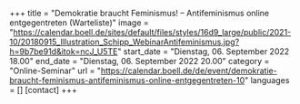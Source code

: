 +++
title = "Demokratie braucht Feminismus! – Antifeminismus online entgegentreten (Warteliste)"
image = "https://calendar.boell.de/sites/default/files/styles/16d9_large/public/2021-10/20180915_Illustration_Schipp_WebinarAntifeminismus.jpg?h=9b7be91d&itok=ncJ_U5TE"
start_date = "Dienstag, 06. September 2022 18.00"
end_date = "Dienstag, 06. September 2022 20.00"
category = "Online-Seminar"
url = "https://calendar.boell.de/de/event/demokratie-braucht-feminismus-antifeminismus-online-entgegentreten-10"
languages = []
[contact]
+++